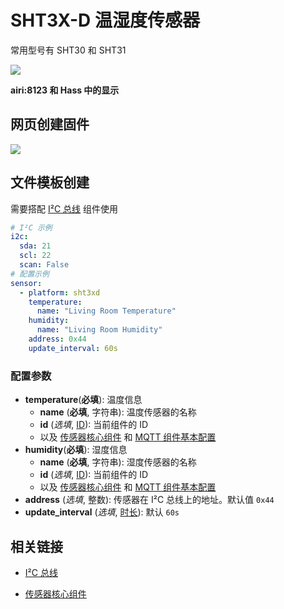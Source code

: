 # SHT3X-D 温湿度传感器

常用型号有 SHT30 和 SHT31



![](http://pic.airijia.com/doc/20190703103753.png)

**airi:8123 和 Hass 中的显示**




## 网页创建固件

![](http://pic.airijia.com/doc/20190703103801.png)



## 文件模板创建

需要搭配 [I²C 总线](esphome/components/i2c) 组件使用

```yaml
# I²C 示例
i2c:
  sda: 21
  scl: 22
  scan: False
# 配置示例
sensor:
  - platform: sht3xd
    temperature:
      name: "Living Room Temperature"
    humidity:
      name: "Living Room Humidity"
    address: 0x44
    update_interval: 60s
```

### 配置参数

- **temperature**(**必填**): 温度信息
  - **name** (**必填**, 字符串): 温度传感器的名称
  - **id** (*选填*, [ID](esphome/guides/configuration-types#id)): 当前组件的 ID
  - 以及 [传感器核心组件](esphome/components/sensor/#基本配置) 和 [MQTT 组件基本配置](esphome/components/mqtt#MQTT-组件基本配置项)
- **humidity**(**必填**): 湿度信息
  - **name** (**必填**, 字符串): 湿度传感器的名称
  - **id** (*选填*, [ID](esphome/guides/configuration-types#id)): 当前组件的 ID
  - 以及 [传感器核心组件](esphome/components/sensor/#基本配置) 和 [MQTT 组件基本配置](esphome/components/mqtt#MQTT-组件基本配置项)
- **address** (*选填*, 整数): 传感器在 I²C 总线上的地址。默认值 `0x44`
- **update_interval** (*选填*, [时长](esphome/guides/configuration-types#时长)): 默认 `60s`



## 相关链接

- [I²C 总线](esphome/components/i2c)

- [传感器核心组件](esphome/components/sensor/)